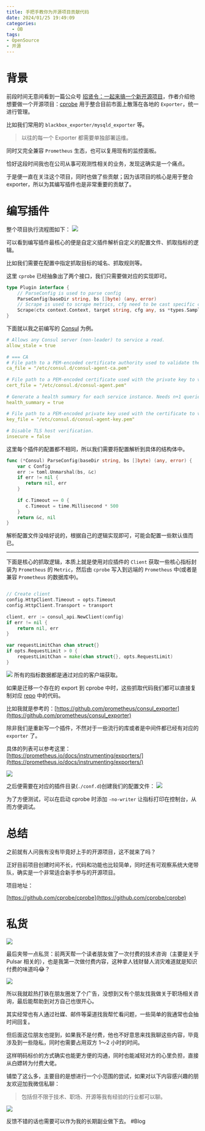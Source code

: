 ```yaml
---
title: 手把手教你为开源项目贡献代码
date: 2024/01/25 19:49:09
categories:
  - OB
tags:
- OpenSource
- 开源
---
```

# 背景
前段时间无意间看到一篇公众号 [招贤令：一起来搞一个新开源项目](https://mp.weixin.qq.com/s/T8B3XnXd30vT7OvsFTnaFw)，作者介绍他想要做一个开源项目：[cprobe](https://github.com/cprobe/cprobe) 用于整合目前市面上散落在各地的 `Exporter`，统一进行管理。

比如我们常用的 `blackbox_exporter/mysqld_exporter` 等。

> 以往的每一个 Exporter 都需要单独部署运维。

<!--more-->
同时又完全兼容 `Prometheus` 生态，也可以复用现有的监控面板。

恰好这段时间我也在公司从事可观测性相关的业务，发现这确实是一个痛点。

于是便一直在关注这个项目，同时也做了些贡献；因为该项目的核心是用于整合 exporter，所以为其编写插件也是非常重要的贡献了。
# 编写插件

整个项目执行流程图如下：
![](https://s2.loli.net/2024/01/25/SihX4C5PN8IeR3Z.png)



可以看到编写插件最核心的便是自定义插件解析自定义的配置文件、抓取指标的逻辑。

比如我们需要在配置中指定抓取目标的域名、抓取规则等。

这里  `cprobe` 已经抽象出了两个接口，我们只需要做对应的实现即可。

```go
type Plugin interface {  
    // ParseConfig is used to parse config  
    ParseConfig(baseDir string, bs []byte) (any, error)  
    // Scrape is used to scrape metrics, cfg need to be cast specific cfg  
    Scrape(ctx context.Context, target string, cfg any, ss *types.Samples) error  
}
```

下面就以我之前编写的 [Consul](https://github.com/cprobe/cprobe/pull/29) 为例。

```yaml
# Allows any Consul server (non-leader) to service a read.  
allow_stale = true  
  
# === CA  
# File path to a PEM-encoded certificate authority used to validate the authenticity of a server certificate.  
ca_file = "/etc/consul.d/consul-agent-ca.pem"  
  
# File path to a PEM-encoded certificate used with the private key to verify the exporter's authenticity.  
cert_file = "/etc/consul.d/consul-agent.pem"  
  
# Generate a health summary for each service instance. Needs n+1 queries to collect all information.  
health_summary = true  
  
# File path to a PEM-encoded private key used with the certificate to verify the exporter's authenticity  
key_file = "/etc/consul.d/consul-agent-key.pem"  
  
# Disable TLS host verification.  
insecure = false
```

这里每个插件的配置都不相同，所以我们需要将配置解析到具体的结构体中。

```go
func (*Consul) ParseConfig(baseDir string, bs []byte) (any, error) {  
    var c Config  
    err := toml.Unmarshal(bs, &c)  
    if err != nil {  
       return nil, err  
    }  
  
    if c.Timeout == 0 {  
       c.Timeout = time.Millisecond * 500  
    }  
    return &c, nil  
}
```
解析配置文件没啥好说的，根据自己的逻辑实现即可，可能会配置一些默认值而已。

---

下面是核心的抓取逻辑，本质上就是使用对应插件的 `Client` 获取一些核心指标封装为 `Prometheus` 的 `Metric`，然后由 `cprobe` 写入到远端的 `Prometheus` 中(或者是兼容 `Prometheus` 的数据库中)。

```go

// Create client
config.HttpClient.Timeout = opts.Timeout  
config.HttpClient.Transport = transport  
  
client, err := consul_api.NewClient(config)  
if err != nil {  
    return nil, err  
}  
  
var requestLimitChan chan struct{}  
if opts.RequestLimit > 0 {  
    requestLimitChan = make(chan struct{}, opts.RequestLimit)  
}

```

![](https://s2.loli.net/2024/01/25/Hbnqz36wSDohuBJ.png)
所有的指标数据都是通过对应的客户端获取。

如果是迁移一个存在的  export 到 cprobe 中时，这些抓取代码我们都可以直接复制对应 [repo](https://github.com/prometheus/consul_exporter) 中的代码。

比如我就是参考的：[https://github.com/prometheus/consul_exporter](https://github.com/prometheus/consul_exporter)

除非我们是重新写一个插件，不然对于一些流行的库或者是中间件都已经有对应的 `exporter` 了。

具体的列表可以参考这里：
[https://prometheus.io/docs/instrumenting/exporters/](https://prometheus.io/docs/instrumenting/exporters/)

![](https://s2.loli.net/2024/01/25/6DEKwyWqA3MBm8f.png)

之后便需要在对应的插件目录(`./conf.d`)创建我们的配置文件：
![](https://s2.loli.net/2024/01/25/BJuyoqNtmvZ15wr.png)


为了方便测试，可以在启动 cprobe 时添加 `-no-writer` 让指标打印在控制台，从而方便调试。

# 总结

之前就有人问我有没有毕竟好上手的开源项目，这不就来了吗？

正好目前项目创建时间不长，代码和功能也比较简单，同时还有可观察系统大佬带队，确实是一个非常适合新手参与的开源项目。

项目地址：

[https://github.com/cprobe/cprobe](https://github.com/cprobe/cprobe)

# 私货
![](https://s2.loli.net/2024/01/25/2K3um8dPlfneyLw.png)

最后夹带一点私货：前两天帮一个读者朋友做了一次付费的技术咨询（主要是关于 Pulsar 相关的），也是我第一次做付费内容，这种拿人钱财替人消灾难道就是知识付费的味道吗😂？

![](https://s2.loli.net/2024/01/25/LJq6xlowRmdnrHv.png)

所以我就趁热打铁在朋友圈发了个广告，没想到又有个朋友找我做关于职场相关咨询，最后能帮助到对方自己也很开心。

其实经常也有人通过社媒、邮件等渠道找我帮忙看问题，一些简单的我通常也会抽时间回复。

但后面这位朋友也提到，如果我不是付费，他也不好意思来找我聊这些内容，毕竟涉及到一些隐私，同时也需要占用双方 1～2 小时的时间。

这样明码标价的方式确实也能更方便的沟通，同时也能减轻对方的心里负担，直接从白嫖转为付费大佬。

铺垫了这么多，主要目的是想进行一个小范围的尝试，如果对以下内容感兴趣的朋友欢迎加我微信私聊：

> 包括但不限于技术、职场、开源等我有经验的行业都可以聊。

![](https://s2.loli.net/2024/01/25/brqMxl5ZBvRz3mu.jpg)

反馈不错的话也需要可以作为我的长期副业做下去。
#Blog 